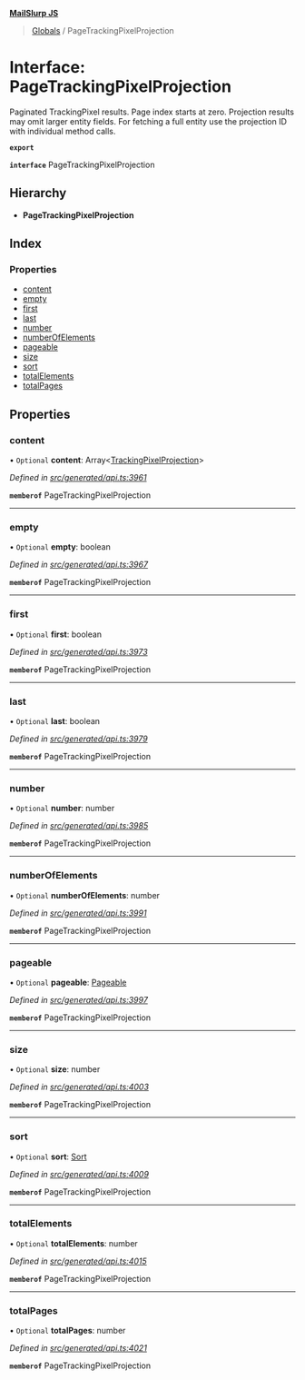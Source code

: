 **[MailSlurp JS](../README.md)**

> [Globals](../README.md) / PageTrackingPixelProjection

# Interface: PageTrackingPixelProjection

Paginated TrackingPixel results. Page index starts at zero. Projection results may omit larger entity fields. For fetching a full entity use the projection ID with individual method calls.

**`export`** 

**`interface`** PageTrackingPixelProjection

## Hierarchy

* **PageTrackingPixelProjection**

## Index

### Properties

* [content](pagetrackingpixelprojection.md#content)
* [empty](pagetrackingpixelprojection.md#empty)
* [first](pagetrackingpixelprojection.md#first)
* [last](pagetrackingpixelprojection.md#last)
* [number](pagetrackingpixelprojection.md#number)
* [numberOfElements](pagetrackingpixelprojection.md#numberofelements)
* [pageable](pagetrackingpixelprojection.md#pageable)
* [size](pagetrackingpixelprojection.md#size)
* [sort](pagetrackingpixelprojection.md#sort)
* [totalElements](pagetrackingpixelprojection.md#totalelements)
* [totalPages](pagetrackingpixelprojection.md#totalpages)

## Properties

### content

• `Optional` **content**: Array\<[TrackingPixelProjection](trackingpixelprojection.md)>

*Defined in [src/generated/api.ts:3961](https://github.com/mailslurp/mailslurp-client/blob/e4d4355/src/generated/api.ts#L3961)*

**`memberof`** PageTrackingPixelProjection

___

### empty

• `Optional` **empty**: boolean

*Defined in [src/generated/api.ts:3967](https://github.com/mailslurp/mailslurp-client/blob/e4d4355/src/generated/api.ts#L3967)*

**`memberof`** PageTrackingPixelProjection

___

### first

• `Optional` **first**: boolean

*Defined in [src/generated/api.ts:3973](https://github.com/mailslurp/mailslurp-client/blob/e4d4355/src/generated/api.ts#L3973)*

**`memberof`** PageTrackingPixelProjection

___

### last

• `Optional` **last**: boolean

*Defined in [src/generated/api.ts:3979](https://github.com/mailslurp/mailslurp-client/blob/e4d4355/src/generated/api.ts#L3979)*

**`memberof`** PageTrackingPixelProjection

___

### number

• `Optional` **number**: number

*Defined in [src/generated/api.ts:3985](https://github.com/mailslurp/mailslurp-client/blob/e4d4355/src/generated/api.ts#L3985)*

**`memberof`** PageTrackingPixelProjection

___

### numberOfElements

• `Optional` **numberOfElements**: number

*Defined in [src/generated/api.ts:3991](https://github.com/mailslurp/mailslurp-client/blob/e4d4355/src/generated/api.ts#L3991)*

**`memberof`** PageTrackingPixelProjection

___

### pageable

• `Optional` **pageable**: [Pageable](pageable.md)

*Defined in [src/generated/api.ts:3997](https://github.com/mailslurp/mailslurp-client/blob/e4d4355/src/generated/api.ts#L3997)*

**`memberof`** PageTrackingPixelProjection

___

### size

• `Optional` **size**: number

*Defined in [src/generated/api.ts:4003](https://github.com/mailslurp/mailslurp-client/blob/e4d4355/src/generated/api.ts#L4003)*

**`memberof`** PageTrackingPixelProjection

___

### sort

• `Optional` **sort**: [Sort](sort.md)

*Defined in [src/generated/api.ts:4009](https://github.com/mailslurp/mailslurp-client/blob/e4d4355/src/generated/api.ts#L4009)*

**`memberof`** PageTrackingPixelProjection

___

### totalElements

• `Optional` **totalElements**: number

*Defined in [src/generated/api.ts:4015](https://github.com/mailslurp/mailslurp-client/blob/e4d4355/src/generated/api.ts#L4015)*

**`memberof`** PageTrackingPixelProjection

___

### totalPages

• `Optional` **totalPages**: number

*Defined in [src/generated/api.ts:4021](https://github.com/mailslurp/mailslurp-client/blob/e4d4355/src/generated/api.ts#L4021)*

**`memberof`** PageTrackingPixelProjection
